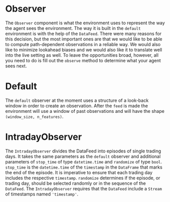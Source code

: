 # Observer

The `Observer` component is what the environment uses to represent the way the agent sees the environment. The way it is built in the `default` environment is with the help of the `DataFeed`. There were many reasons for this decision, but the most important ones are that we would like to be able to compute path-dependent observations in a reliable way. We would also like to minimize lookahead biases and we would also like it to translate well into the live setting as well. To leave the opportunities broad, however, all you need to do is fill out the `observe` method to determine what your agent sees next.

# Default
The `default` observer at the moment uses a structure of a look-back window in order to create an observation. After the `feed` is made the environment will use a window of past observations and will have the shape `(window_size, n_features)`.

# IntradayObserver
The `IntradayObserver` divides the DataFeed into episodes of single trading days. It takes the same parameters as the `default` observer and additional parameters of `stop_time` of type `datetime.time` and `randomize` of type `bool`. `stop_time` is the `datetime.time` of the `timestamp` in the `DataFrame` that marks the end of the episode. It is imperative to ensure that each trading day includes the respective `timestamp`. `randomize` determines if the episode, or trading day, should be selected randomly or in the sequence of the `DataFeed`. The `IntradayObserver` requires that the `DataFeed` include a `Stream` of timestamps named `'timestamp'`.